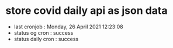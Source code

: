 # store covid daily api as json data

- last cronjob : Monday, 26 April 2021 12:23:08
- status og cron : success
- status daily cron : success
      
      